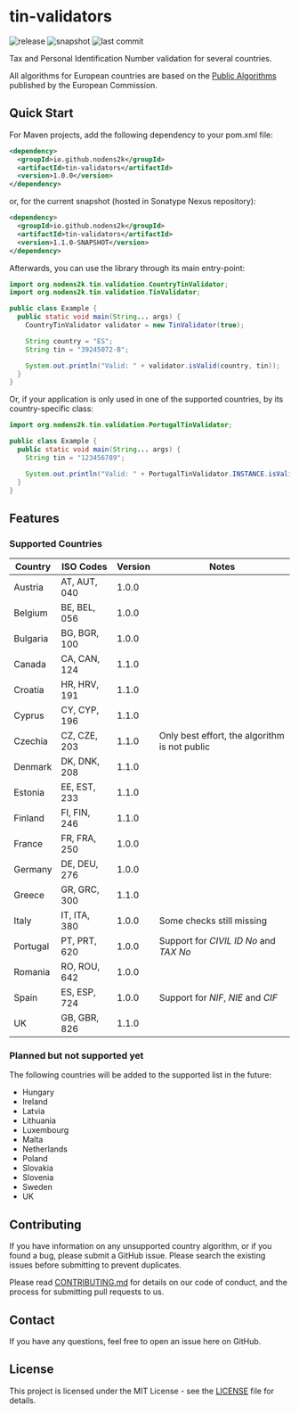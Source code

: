 # tin-validators

![release](https://img.shields.io/maven-central/v/io.github.nodens2k/tin-validators)
![snapshot](https://img.shields.io/nexus/s/io.github.nodens2k/tin-validators?color=green&server=https%3A%2F%2Foss.sonatype.org&style=flat)
![last commit](https://img.shields.io/github/last-commit/nodens2k/tin-validators)

Tax and Personal Identification Number validation for several countries.

All algorithms for European countries are based on the
[Public Algorithms](https://ec.europa.eu/taxation_customs/tin/specs/FS-TIN%20Algorithms-Public.docx)
published by the European Commission.

## Quick Start

For Maven projects, add the following dependency to your pom.xml file:

```xml
<dependency>
  <groupId>io.github.nodens2k</groupId>
  <artifactId>tin-validators</artifactId>
  <version>1.0.0</version>
</dependency>
```

or, for the current snapshot (hosted in Sonatype Nexus repository):

```xml
<dependency>
  <groupId>io.github.nodens2k</groupId>
  <artifactId>tin-validators</artifactId>
  <version>1.1.0-SNAPSHOT</version>
</dependency>
```

Afterwards, you can use the library through its main entry-point:

```java
import org.nodens2k.tin.validation.CountryTinValidator;
import org.nodens2k.tin.validation.TinValidator;

public class Example {
  public static void main(String... args) {
    CountryTinValidator validator = new TinValidator(true);

    String country = "ES";
    String tin = "39245072-B";

    System.out.println("Valid: " + validator.isValid(country, tin));
  }
}
```

Or, if your application is only used in one of the supported countries, by its
country-specific class:

```java
import org.nodens2k.tin.validation.PortugalTinValidator;

public class Example {
  public static void main(String... args) {
    String tin = "123456789";

    System.out.println("Valid: " + PortugalTinValidator.INSTANCE.isValid(tin));
  }
}
```

## Features

### Supported Countries

| Country  | ISO Codes    | Version        | Notes   |
|----------|------------- |----------------|---------|
| Austria  | AT, AUT, 040 | 1.0.0          |         |
| Belgium  | BE, BEL, 056 | 1.0.0          |         |
| Bulgaria | BG, BGR, 100 | 1.0.0          |         |
| Canada   | CA, CAN, 124 | 1.1.0          |         |
| Croatia  | HR, HRV, 191 | 1.1.0          |         |
| Cyprus   | CY, CYP, 196 | 1.1.0          |         |
| Czechia  | CZ, CZE, 203 | 1.1.0          | Only best effort, the algorithm is not public |
| Denmark  | DK, DNK, 208 | 1.1.0          |         |
| Estonia  | EE, EST, 233 | 1.1.0          |         |
| Finland  | FI, FIN, 246 | 1.1.0          |         |
| France   | FR, FRA, 250 | 1.0.0          |         |
| Germany  | DE, DEU, 276 | 1.0.0          |         |
| Greece   | GR, GRC, 300 | 1.1.0          |         |
| Italy    | IT, ITA, 380 | 1.0.0          | Some checks still missing |
| Portugal | PT, PRT, 620 | 1.0.0          | Support for *CIVIL ID No* and *TAX No* |
| Romania  | RO, ROU, 642 | 1.0.0          |         |
| Spain    | ES, ESP, 724 | 1.0.0          | Support for *NIF*, *NIE* and *CIF* |
| UK       | GB, GBR, 826 | 1.1.0          |         |

### Planned but not supported yet

The following countries will be added to the supported list in the future:

- Hungary
- Ireland
- Latvia
- Lithuania
- Luxembourg
- Malta
- Netherlands
- Poland
- Slovakia
- Slovenia
- Sweden
- UK

## Contributing

If you have information on any unsupported country algorithm, or if you found
a bug, please submit a GitHub issue. Please search the existing issues before
submitting to prevent duplicates.

Please read [CONTRIBUTING.md](CONTRIBUTING.md) for details on our code of
conduct, and the process for submitting pull requests to us.

## Contact

If you have any questions, feel free to open an issue here on GitHub.

## License

This project is licensed under the MIT License - see the [LICENSE](LICENSE)
file for details.
